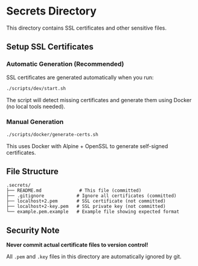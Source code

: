 # Secrets Directory

This directory contains SSL certificates and other sensitive files.

## Setup SSL Certificates

### Automatic Generation (Recommended)

SSL certificates are generated automatically when you run:

```bash
./scripts/dev/start.sh
```

The script will detect missing certificates and generate them using Docker (no local tools needed).

### Manual Generation

```bash
./scripts/docker/generate-certs.sh
```

This uses Docker with Alpine + OpenSSL to generate self-signed certificates.

## File Structure

```
.secrets/
├── README.md              # This file (committed)
├── .gitignore            # Ignore all certificates (committed)
├── localhost+2.pem       # SSL certificate (not committed)
├── localhost+2-key.pem   # SSL private key (not committed)
└── example.pem.example   # Example file showing expected format
```

## Security Note

**Never commit actual certificate files to version control!**

All `.pem` and `.key` files in this directory are automatically ignored by git.

